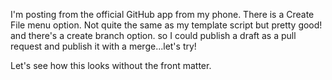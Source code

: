 I'm posting from the official GitHub app from my phone. There is a Create File menu option. Not quite the same as my template script but pretty good! and there's a create branch option. so I could publish a draft as a pull request and publish it with a merge...let's try!

Let's see how this looks without the front matter.